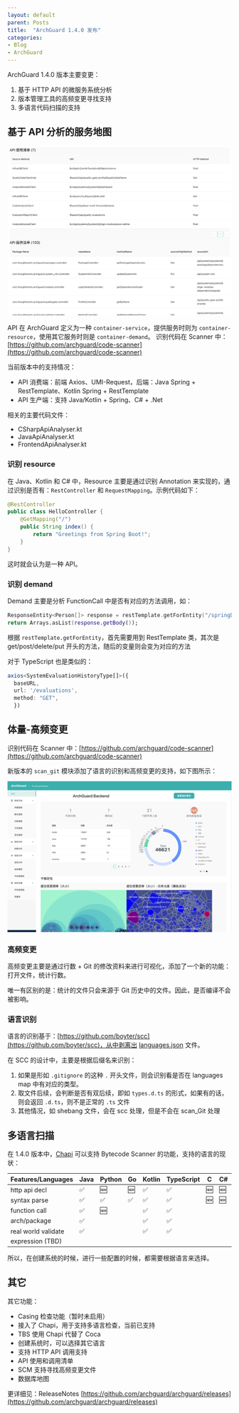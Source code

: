 ```yaml
---
layout: default
parent: Posts
title:  "ArchGuard 1.4.0 发布"
categories:
- Blog
- ArchGuard
---
```


ArchGuard 1.4.0 版本主要变更：

1. 基于 HTTP API 的微服务系统分析
2. 版本管理工具的高频变更寻找支持
3. 多语言代码扫描的支持

## 基于 API 分析的服务地图

![API List](/assets/screenshots/archguard-20-apilist.png)

API 在 ArchGuard 定义为一种 `container-service`，提供服务时则为 `container-resource`，使用其它服务时则是 `container-demand`。 识别代码在 Scanner 中：[https://github.com/archguard/code-scanner](https://github.com/archguard/code-scanner)

当前版本中的支持情况：

- API 消费端：前端 Axios、UMI-Request，后端：Java Spring + RestTemplate、Kotlin Spring + RestTemplate
- API 生产端：支持 Java/Kotlin + Spring、C# + .Net

相关的主要代码文件：

 - CSharpApiAnalyser.kt
 - JavaApiAnalyser.kt
 - FrontendApiAnalyser.kt

### 识别 resource

在 Java、Kotlin 和 C# 中，Resource 主要是通过识别 Annotation 来实现的，通过识别是否有：`RestController` 和 `RequestMapping`。示例代码如下：

```java
@RestController
public class HelloController {
    @GetMapping("/")
    public String index() {
        return "Greetings from Spring Boot!";
    }
}
```

这时就会认为是一种 API。

### 识别 demand

Demand 主要是分析 FunctionCall 中是否有对应的方法调用，如：

```kotlin
ResponseEntity<Person[]> response = restTemplate.getForEntity("/springData/person", Person[].class);
return Arrays.asList(response.getBody());
```

根据 `restTemplate.getForEntity`，首先需要用到 RestTemplate 类，其次是 get/post/delete/put 开头的方法，随后的变量则会变为对应的方法

对于 TypeScript 也是类似的：

```typescript
axios<SystemEvaluationHistoryType[]>({
  baseURL,
  url: '/evaluations',
  method: "GET",
  })
```

## 体量-高频变更

识别代码在 Scanner 中：[https://github.com/archguard/code-scanner](https://github.com/archguard/code-scanner)

新版本的 `scan_git` 模块添加了语言的识别和高频变更的支持，如下图所示：

![Overview](/assets/screenshots/archguard-20-overview.png)

### 高频变更

高频变更主要是通过行数 + Git 的修改资料来进行可视化，添加了一个新的功能：打开文件，统计行数。

唯一有区别的是：统计的文件只会来源于 Git 历史中的文件。因此，是否编译不会被影响。

### 语言识别

语言的识别基于：[https://github.com/boyter/scc](https://github.com/boyter/scc)，从中剥离出 [languages.json](https://github.com/archguard/scanner/blob/master/scan_git/src/main/resources/languages.json) 文件。

在 SCC 的设计中，主要是根据后缀名来识别：

1. 如果是形如 `.gitignore` 的这种 `.` 开头文件，则会识别看是否在 languages map 中有对应的类型。
2. 取文件后续，会判断是否有双后续，即如 `types.d.ts` 的形式，如果有的话，则会返回 `.d.ts`，则不是正常的 `.ts` 文件
3. 其他情况，如 shebang 文件，会在 scc 处理，但是不会在 scan_Git 处理

## 多语言扫描

在 1.4.0 版本中，[Chapi](https://github.com/modernizing/chapi) 可以支持 Bytecode Scanner 的功能，支持的语言的现状：

| Features/Languages  | Java | Python | Go  | Kotlin | TypeScript | C   | C#  | Scala | C++ |
|---------------------|------|--------|-----|--------|------------|-----|-----|-------|-----|
| http api decl       | ✅    | 🆕     | 🆕  | ✅      | ✅          | 🆕  | 🆕  | 🆕    | 🆕  |
| syntax parse        | ✅    | ✅      | ✅   | ✅      | ✅          | 🆕  | 🆕  | ✅     | 🆕  |
| function call       | ✅    | 🆕     |     | ✅      | ✅          |     |     |       |     |
| arch/package        | ✅    |        |     | ✅      | ✅          |     |     | ✅     |     |
| real world validate | ✅    |        |     | ✅      | ✅          |     |     |       |     |
| expression  (TBD)   |      |        |     |        |            |     |     |       |     |

所以，在创建系统的时候，进行一些配置的时候，都需要根据语言来选择。

## 其它

其它功能：

- Casing 检查功能（暂时未启用）
- 接入了 Chapi，用于支持多语言检查，当前已支持
- TBS 使用 Chapi 代替了 Coca
- 创建系统时，可以选择其它语言
- 支持 HTTP API 调用支持
- API 使用和调用清单
- SCM 支持寻找高频变更文件
- 数据库地图

更详细见：ReleaseNotes [https://github.com/archguard/archguard/releases](https://github.com/archguard/archguard/releases)
